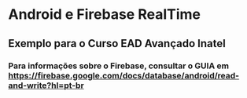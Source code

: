 # Android e Firebase RealTime

## Exemplo para o Curso EAD Avançado Inatel

### Para informações sobre o Firebase, consultar o GUIA em https://firebase.google.com/docs/database/android/read-and-write?hl=pt-br
